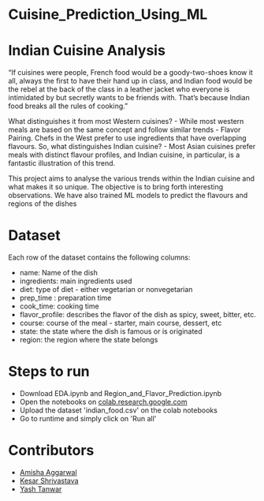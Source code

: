 # Cuisine_Prediction_Using_ML

# Indian Cuisine Analysis

“If cuisines were people, French food would be a goody-two-shoes know it all, always the first to have their hand up in class, and Indian food would be the rebel at the back of the class in a leather jacket who everyone is intimidated by but secretly wants to be friends with. That’s because Indian food breaks all the rules of cooking.”

What distinguishes it from most Western cuisines? - While most western meals are based on the same concept and follow similar trends - Flavor Pairing. Chefs in the West prefer to use ingredients that have overlapping flavours.
So, what distinguishes Indian cuisine? - Most Asian cuisines prefer meals with distinct flavour profiles, and Indian cuisine, in particular, is a fantastic illustration of this trend.

This project aims to analyse the various trends within the Indian cuisine and what makes it so unique. The objective is to bring forth interesting observations. We have also trained ML models to predict the flavours and regions of the dishes

# Dataset

Each row of the dataset contains the following columns: 
- name: Name of the dish
- ingredients: main ingredients used
- diet: type of diet - either vegetarian or nonvegetarian
- prep_time : preparation time
- cook_time: cooking time
- flavor_profile:  describes the flavor of the dish as spicy, sweet, bitter, etc.
- course: course of the meal - starter, main course, dessert, etc
- state: the state where the dish is famous or is originated
- region: the region where the state belongs

# Steps to run
 - Download EDA.ipynb and Region_and_Flavor_Prediction.ipynb
 - Open the notebooks on [colab.research.google.com](colab.research.google.com)
 - Upload the dataset 'indian_food.csv' on the colab notebooks
 - Go to runtime and simply click on 'Run all'

# Contributors
 - [Amisha Aggarwal](https://github.com/amishaagg)
 - [Kesar Shrivastava](https://github.com/kesar19051)
 - [Yash Tanwar](https://github.com/yash19130)
